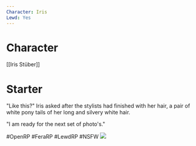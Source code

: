 ```yaml
---
Character: Iris
Lewd: Yes
---
```

# Character
[[Iris Stüber]]

# Starter
"Like this?" Iris asked after the stylists had finished with her hair, a pair of white pony tails of her long and silvery white hair.

"I am ready for the next set of photo's."

#OpenRP #FeraRP #LewdRP  #NSFW
![](EN2uPn8XkAI9azp.jpg)